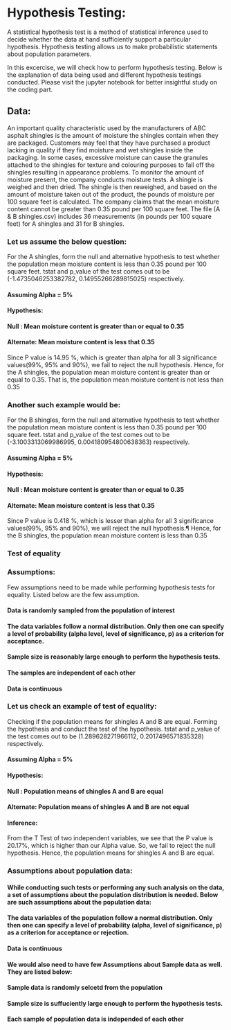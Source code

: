 # Hypothesis Testing:
A statistical hypothesis test is a method of statistical inference used to decide whether the data at hand sufficiently support a particular hypothesis. Hypothesis testing allows us to make probabilistic statements about population parameters.

In this excercise, we will check how to perform hypothesis testing. Below is the explanation of data being used and different hypothesis testings conducted.
Please visit the jupyter notebook for better insightful study on the coding part.

## Data:
An important quality characteristic used by the manufacturers of ABC asphalt shingles is the amount of moisture the shingles contain when they are packaged. Customers may feel that they have purchased a product lacking in quality if they find moisture and wet shingles inside the packaging. In some cases, excessive moisture can cause the granules attached to the shingles for texture and colouring purposes to fall off the shingles resulting in appearance problems. To monitor the amount of moisture present, the company conducts moisture tests. A shingle is weighed and then dried. The shingle is then reweighed, and based on the amount of moisture taken out of the product, the pounds of moisture per 100 square feet is calculated. The company claims that the mean moisture content cannot be greater than 0.35 pound per 100 square feet.
The file (A & B shingles.csv) includes 36 measurements (in pounds per 100 square feet) for A shingles and 31 for B shingles.

### Let us assume the below question:
For the A shingles, form the null and alternative hypothesis to test whether the population mean moisture content is less than 0.35 pound per 100 square feet.
tstat and p_value of the test comes out to be (-1.4735046253382782, 0.14955266289815025) respectively.

#### Assuming Alpha = 5%
#### Hypothesis:
#### Null : Mean moisture content is greater than or equal to 0.35
#### Alternate: Mean moisture content is less that 0.35
Since P value is 14.95 %, which is greater than alpha for all 3 significance values(99%, 95% and 90%), we fail to reject the null hypothesis.
Hence, for the A shingles, the population mean moisture content is greater than or equal to 0.35.
That is, the population mean moisture content is not less than 0.35

### Another such example would be:
For the B shingles, form the null and alternative hypothesis to test whether the population mean moisture content is less than 0.35 pound per 100 square feet.
tstat and p_value of the test comes out to be (-3.1003313069986995, 0.004180954800638363) respectively.

#### Assuming Alpha = 5%
#### Hypothesis:
#### Null : Mean moisture content is greater than or equal to 0.35
#### Alternate: Mean moisture content is less that 0.35
Since P value is 0.418 %, which is lesser than alpha for all 3 significance values(99%, 95% and 90%), we will reject the null hypothesis.¶
Hence, for the B shingles, the population mean moisture content is less than 0.35

### Test of equality
### Assumptions:

Few assumptions need to be made while performing hypothesis tests for equality. Listed below are the few assumption.

#### Data is randomly sampled from the population of interest
#### The data variables follow a normal distribution. Only then one can specify a level of probability (alpha level, level of significance, p) as a criterion for acceptance.
#### Sample size is reasonably large enough to perform the hypothesis tests.
#### The samples are independent of each other
#### Data is continuous

### Let us check an example of test of equality:
Checking if the population means for shingles A and B are equal. Forming the hypothesis and conduct the test of the hypothesis.
tstat and p_value of the test comes out to be (1.289628271966112, 0.2017496571835328) respectively.

#### Assuming Alpha = 5%
#### Hypothesis:
#### Null : Population means of shingles A and B are equal
#### Alternate: Population means of shingles A and B are not equal
#### Inference:
From the T Test of two independent variables, we see that the P value is 20.17%, which is higher than our Alpha value. So, we fail to reject the null hypothesis.
Hence, the population means for shingles A and B are equal.

### Assumptions about population data:
#### While conducting such tests or performing any such analysis on the data, a set of assumptions about the population distribution is needed. Below are such assumptions about the population data:
#### The data variables of the population follow a normal distribution. Only then one can specify a level of probability (alpha, level of significance, p) as a criterion for acceptance or rejection.
#### Data is continuous

#### We would also need to have few Assumptions about Sample data as well. They are listed below:

#### Sample data is randomly selcetd from the population
#### Sample size is suffuciently large enough to perform the hypothesis tests.
#### Each sample of population data is independed of each other
